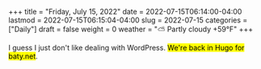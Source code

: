 +++
title = "Friday, July 15, 2022"
date = 2022-07-15T06:14:00-04:00
lastmod = 2022-07-15T06:15:04-04:00
slug = 2022-07-15
categories = ["Daily"]
draft = false
weight = 0
weather = "⛅️ Partly cloudy +59°F"
+++

I guess I just don't like dealing with WordPress. <mark>We're back in Hugo for baty.net</mark>.

[//]: # "Exported with love from a post written in Org mode"
[//]: # "- https://github.com/kaushalmodi/ox-hugo"
